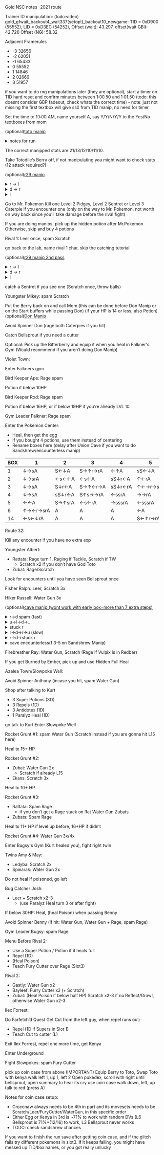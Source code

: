 Gold NSC notes -2021 route

Trainer ID manipulation: (todo:video) 
gold_gfwait_backout4_wait337(setopt)_backout10_newgame: TID = 0xD900 (55552), LID = 0xD3EC (54252), Offset (wait): 43.297, offset(wait GBI): 42.720 Offset (NG): 58.32

Adjacent Framerules
- -3 32656
- -2 62051
- -1 65433
- 0 55552
- 1 14846
- 2 02669
- 3 51957

if you want to do rng manipulations later (they are optional), start a timer on TID hard reset and confirm minutes between 1:00.50 and 1:01.50 (todo: this doesnt consider GBP fadeout, check whats the correct time) - note: just not missing the first textbox will give ss0 from TID manip, no need for timer

Set the time to 10:00 AM, name yourself A, say Y/Y/N/Y/Y to the Yes/No textboxes from mom

(optional)[toto manip](https://pastebin.com/GirxGiU9)
<details>
<summary>notes for run</summary>
<br>

8. 0x89C2 (20/12/12/9/10/10)    ; npc: r
9. 0x1B43 (21/11/12/9/10/9) / (20/11/12/9/10/9)    ; npc: l
10. 0x394F (21/11/12/10/11/9) / (21/11/12/9/9/9)   ; npc: u
11. **0xFDFF (21/13/12/10/11/10)   ; npc: d**
12. 0xDECF (20/12/12/10/11/10)   ; npc: u
13. 0xC7A6 (20/12/12/10/10/10)   ; npc: u
14. 0x3501 (21/11/11/9/9/9) / (20/11/12/9/10/9)     ; npc: u
15. 0xBF79 (21/12/12/10/10/10)   ; npc: l

</details>

The correct manipped stats are 21/13/12/10/11/10.

Take Totodile’s Berry off, if not manipulating you might want to check stats (12 attack required?)

(optional)[r29 manip](https://pastebin.com/bjBqGeCQ)
<details>
 <summary>r -> l</summary>
 <br>
 <img src="https://i.imgur.com/PX1pgAr.png"/>
 </details>
  <details>
 <summary>d -> r</summary>
 <br>
 <img src="https://i.imgur.com/EOlmJpZ.png"/>
 </details>
  <details>
 <summary>l</summary>
 <br>
 <img src="https://i.imgur.com/4jNSDuf.png"/>
 </details>

Go to Mr. Pokemon
Kill one Level 2 Pidgey, Level 2 Sentret or Level 3 Caterpie if you encounter one (only on the way to Mr. Pokemon, not worth on way back since you’ll take damage before the rival fight)

If you are doing manips, pick up the hidden potion after Mr.Pokemon
Otherwise, skip and buy 4 potions

Rival 1: Leer once, spam Scratch

go back to the lab, name rival 1 char, skip the catching tutorial

(optional)[r29 manip 2nd pass](https://pastebin.com/bjBqGeCQ)
<details>
 <summary>r -> l</summary>
 <br>
 <img src="https://i.imgur.com/Bu9RQX3.png"/>
 </details>
  <details>
 <summary>d -> r</summary>
 <br>
 <img src="https://i.imgur.com/1sjG78D.png"/>
 </details>
  <details>
 <summary>l</summary>
 <br>
 <img src="https://i.imgur.com/y7Z8MBy.png"/>
 </details>

catch a Sentret if you see one (Scratch once, throw balls)

Youngster Mikey: spam Scratch

Put the Berry back on and call Mom (this can be done before Don Manip or on the Start buffers while passing Don) (if your HP is 14 or less, also Potion)
(optional)[Don Manip](https://pastebin.com/7KdSvbZG)

Avoid Spinner Don (rage both Caterpies if you hit)

Catch Bellsprout if you need a cutter

Optional: Pick up the Bitterberry and equip it when you heal in Falkner's Gym (Would recommend if you aren’t doing Don Manip)

Violet Town:

Enter Falkners gym

Bird Keeper Ape: Rage spam

Potion if below 10HP

Bird Keeper Rod: Rage spam

Potion if below 16HP, or if below 19HP if you’re already LVL 10

Gym Leader Falkner: Rage spam

Enter the Pokemon Center: 
- Heal, then get the egg
 - If you bought 4 potions, use them instead of centering
- Rename boxes here (delay after Union Cave if you want to do Sandshrew/encounterless manip)

| BOX | 1   | 2   | 3   | 4   | 5   | 6   | 7   | 8   | NAME |
| --- | --- | --- | --- | --- | --- | --- | --- | --- | ---- |
| 1   | ↓→sA | S←↓A | S→↑r→rA | ←↑A | sS←↓A | sS↑A | ←A | ↓rA | éd2éD9'v7 |  
| 2   | ↓→srA | ←s←←A | ←s←A | sS↓r←A | ↑←rA | →sA | SA |  | é['dH.9 |
| 3   | ↓→sA | S↓r←A | S→↑←r→A | sS↓r←rA | ↑←→r→srA | ↓→r←↓A | S↑←r→→A | SA | éh'dHég'd |
| 4   | ↓→sA | sS↓r←A | S↑s→→rA | ←ssrA | →→rA | A | s←↓rA | →srA | éH'd'véé&2 |
| 5   | ←←A | S→↑srA | ←s←rA | →sssrA | ←sssrA | →s→rA | A | S←↑rA | Hé]'d]éé4 |
| 6   | ↑→←r→srA | A | A | A | ←A | SA |  |  | 'l'l'l'l'd |
| 14  | ←s←↓rA | A | A | A | S←↑r→rA | ←↑A | rA | ←s↓srA | pppp5'mv2 |

Route 32:

Kill any encounter if you have no extra exp

Youngster Albert:
 -  Rattata: Rage turn 1, Raging if Tackle, Scratch if TW
    - Scratch x2 if you don’t have God Toto
 -  Zubat: Rage/Scratch

Look for encounters until you have seen Bellsprout once

Fisher Ralph: Leer, Scratch 3x

Hiker Russell:  Water Gun 3x


(optional)[cave manip (wont work with early box=more than 7 extra steps)](https://pastebin.com/vuQixFYT)
<details>
 <summary>r->d spam (fast)</summary>
 <br>
 <img src="https://i.imgur.com/NYvaBeG.png"/>
 </details>
  <details>
 <summary>u->l->d->...</summary>
 <br>
 <img src="https://i.imgur.com/9X9XpwT.png"/>
 </details>
   <details>
 <summary>stuck r</summary>
 <br>
 <img src="https://i.imgur.com/N4v3m6w.png"/>
 </details>
    <details>
 <summary>r->d->r->u (slow)</summary>
 <br>
 <img src="https://i.imgur.com/4DMeflg.png"/>
 </details>
     <details>
 <summary>r->d->stuck r</summary>
 <br>
 <img src="https://i.imgur.com/jE9t6j7.png"/>
 </details>
      <details>
 <summary>cave encounterless(f 3-5 on Sandshrew Manip)</summary>
 <br>
 <img src="https://cdn.discordapp.com/attachments/751229264816504932/757277654679289977/uce.png"/>
 </details>
 
Firebreather Ray: Water Gun, Scratch (Rage if Vulpix is in Redbar)

If you get Burned by Ember, pick up and use Hidden Full Heal

Azalea Town/Slowpoke Well:

Avoid Spinner Anthony (incase you hit, spam Water Gun)

Shop after talking to Kurt

- 3 Super Potions (3D)
- 3 Repels (1D)
- 3 Antidotes (1D)
- 1 Paralyz Heal (1D)

go talk to Kurt
Enter Slowpoke Well

Rocket Grunt #1: spam Water Gun (Scratch instead if you are gonna hit L15 here)

Heal to 15+ HP

Rocket Grunt #2:
- Zubat: Water Gun 2x
  - Scratch if already L15
- Ekans: Scratch 3x

Heal to 10+ HP

Rocket Grunt #3:
- Rattata: Spam Rage
  - if you don’t get a Rage stack on Rat Water Gun Zubats
- Zubats: Spam Rage

Heal to 11+ HP if level up before, 16+HP if didn’t

Rocket Grunt #4: Water Gun 3x/4x

Enter Bugsy's Gym (Kurt healed you), fight right twin

Twins Amy & May:
- Ledyba: Scratch 2x
- Spinarak: Water Gun 2x

Do not heal if poisoned, go left

Bug Catcher Josh:
- Leer + Scratch x2-3
  - (use Paralyz Heal turn 3 or after fight)


If below 30HP: Heal, (heal Poison) when passing Benny

Avoid Spinner Benny (if hit: Water Gun, Water Gun + Rage, spam Rage)

Gym Leader Bugsy: spam Rage

Menu Before Rival 2:
- Use a Super Potion / Potion if it heals full
- Repel (1D)
- (Heal Poison)
- Teach Fury Cutter over Rage (Slot3)

Rival 2:
- Gastly: Water Gun x2
- Bayleef: Furry Cutter x3 (+ Scratch)
- Zubat: (Heal Poison if below half HP) Scratch x2-3 if no Reflect/Growl, otherwise Water Gun x2-3

Ilex Forrest:

Do Farfetch’d Quest
Get Cut from the left guy, when repel runs out:
- Repel (1D if Supers in Slot 1)
- Teach Cut to cutter (L)

Exit Ilex Forrest, repel one more time, get Kenya

Enter Underground

Fight Slowpokes: spam Fury Cutter

pick up coin case from above (IMPORTANT)
Equip Berry to Toto, Swap Toto with kenya
walk left 1, up 1, left 2
Open pokedex, scroll with right until bellsprout, open summary to hear its cry
use coin case
walk down, left, up
talk to red (press A)


Notes for coin case setup:
- Croconaw always needs to be 4th in part and its movesets needs to be Scratch/Leer/FuryCutter/WaterGun, in this specific order
- Either Egg or Kenya in 3rd is ~71% to work with random DVs (L6 Bellsprout is 71%*(12/16) to work, L3 Bellsprout never works
- TODO: check sandshrew chances

If you want to finish the run save after getting coin case, and if the glitch fails try different pokemons in slot3.
If it keeps failing, you might have messed up TID/box names, or you got really unlucky
